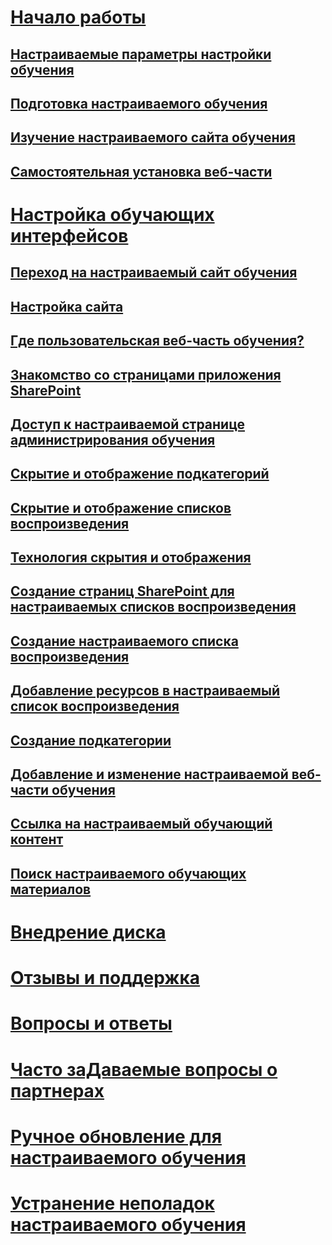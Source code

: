 # [Начало работы](index.md)
## [Настраиваемые параметры настройки обучения](custom_setupoptions.md)
## [Подготовка настраиваемого обучения](custom_provision.md)
## [Изучение настраиваемого сайта обучения](custom_exploresite.md)
## [Самостоятельная установка веб-части](custom_manualsetup.md)
# [Настройка обучающих интерфейсов](custom_overview.md)
## [Переход на настраиваемый сайт обучения](custom_goto.md)
## [Настройка сайта](custom_edithelp.md)
## [Где пользовательская веб-часть обучения?](custom_whereiswebpart.md)
## [Знакомство со страницами приложения SharePoint](custom_apppages.md)
## [Доступ к настраиваемой странице администрирования обучения](custom_accessadmin.md)
## [Скрытие и отображение подкатегорий](custom_hideshowsub.md)
## [Скрытие и отображение списков воспроизведения](custom_hideshowplaylists.md)
## [Технология скрытия и отображения](custom_hideshowtech.md)
## [Создание страниц SharePoint для настраиваемых списков воспроизведения](custom_createnewpage.md)
## [Создание настраиваемого списка воспроизведения](custom_createnewplaylist.md)
## [Добавление ресурсов в настраиваемый список воспроизведения](custom_addassets.md)
## [Создание подкатегории](custom_createnewcat.md)
## [Добавление и изменение настраиваемой веб-части обучения](custom_addwebpart.md)
## [Ссылка на настраиваемый обучающий контент](custom_linking.md)
## [Поиск настраиваемого обучающих материалов](custom_search.md)
# [Внедрение диска](driveadoption.md)
# [Отзывы и поддержка](feedback.md)
# [Вопросы и ответы](faq.md)
# [Часто заДаваемые вопросы о партнерах](custom_partner.md)
# [Ручное обновление для настраиваемого обучения](custom_upgrade.md)
# [Устранение неполадок настраиваемого обучения](custom_troubleshooting.md)